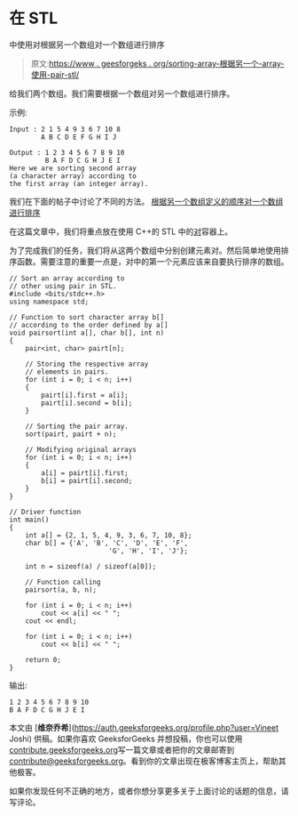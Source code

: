 # 在 STL

中使用对根据另一个数组对一个数组进行排序

> 原文:[https://www . geesforgeks . org/sorting-array-根据另一个-array-使用-pair-stl/](https://www.geeksforgeeks.org/sorting-array-according-another-array-using-pair-stl/)

给我们两个数组。我们需要根据一个数组对另一个数组进行排序。

示例:

```
Input : 2 1 5 4 9 3 6 7 10 8
        A B C D E F G H I J

Output : 1 2 3 4 5 6 7 8 9 10 
         B A F D C G H J E I 
Here we are sorting second array
(a character array) according to 
the first array (an integer array).

```

我们在下面的帖子中讨论了不同的方法。
[根据另一个数组定义的顺序对一个数组进行排序](https://www.geeksforgeeks.org/sort-array-according-order-defined-another-array/)

在这篇文章中，我们将重点放在使用 C++的 STL 中的[对](https://www.geeksforgeeks.org/pair-in-cpp-stl/)容器上。

为了完成我们的任务，我们将从这两个数组中分别创建元素对。然后简单地使用排序函数。需要注意的重要一点是，对中的第一个元素应该来自要执行排序的数组。

```
// Sort an array according to 
// other using pair in STL.
#include <bits/stdc++.h>
using namespace std;

// Function to sort character array b[]
// according to the order defined by a[]
void pairsort(int a[], char b[], int n)
{
    pair<int, char> pairt[n];

    // Storing the respective array
    // elements in pairs.
    for (int i = 0; i < n; i++) 
    {
        pairt[i].first = a[i];
        pairt[i].second = b[i];
    }

    // Sorting the pair array.
    sort(pairt, pairt + n);

    // Modifying original arrays
    for (int i = 0; i < n; i++) 
    {
        a[i] = pairt[i].first;
        b[i] = pairt[i].second;
    }
}

// Driver function
int main()
{
    int a[] = {2, 1, 5, 4, 9, 3, 6, 7, 10, 8};
    char b[] = {'A', 'B', 'C', 'D', 'E', 'F', 
                         'G', 'H', 'I', 'J'};

    int n = sizeof(a) / sizeof(a[0]);

    // Function calling
    pairsort(a, b, n);

    for (int i = 0; i < n; i++)
        cout << a[i] << " ";
    cout << endl;

    for (int i = 0; i < n; i++)
        cout << b[i] << " ";

    return 0;
}
```

输出:

```
1 2 3 4 5 6 7 8 9 10 
B A F D C G H J E I 

```

本文由 [**维奈乔希**](https://auth.geeksforgeeks.org/profile.php?user=Vineet Joshi) 供稿。如果你喜欢 GeeksforGeeks 并想投稿，你也可以使用[contribute.geeksforgeeks.org](http://www.contribute.geeksforgeeks.org)写一篇文章或者把你的文章邮寄到 contribute@geeksforgeeks.org。看到你的文章出现在极客博客主页上，帮助其他极客。

如果你发现任何不正确的地方，或者你想分享更多关于上面讨论的话题的信息，请写评论。